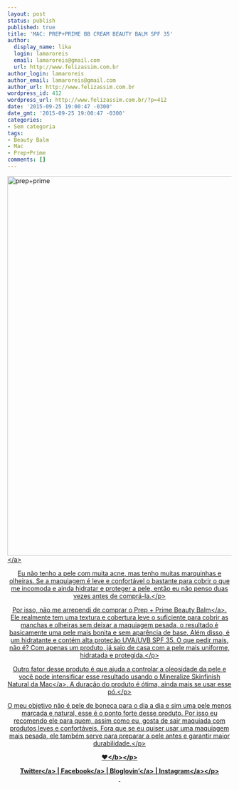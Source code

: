 ```yaml
---
layout: post
status: publish
published: true
title: 'MAC: PREP+PRIME BB CREAM BEAUTY BALM SPF 35'
author:
  display_name: lika
  login: lamaroreis
  email: lamaroreis@gmail.com
  url: http://www.felizassim.com.br
author_login: lamaroreis
author_email: lamaroreis@gmail.com
author_url: http://www.felizassim.com.br
wordpress_id: 412
wordpress_url: http://www.felizassim.com.br/?p=412
date: '2015-09-25 19:00:47 -0300'
date_gmt: '2015-09-25 19:00:47 -0300'
categories:
- Sem categoria
tags:
- Beauty Balm
- Mac
- Prep+Prime
comments: []
---
```

<p><a href="http:&#47;&#47;52.88.2.168&#47;wp-content&#47;uploads&#47;2015&#47;09&#47;IMG_0732-e1443205479952.jpg"><img class="aligncenter wp-image-415 size-large" src="http:&#47;&#47;52.88.2.168&#47;wp-content&#47;uploads&#47;2015&#47;09&#47;IMG_0732-e1443205479952-768x1024.jpg" alt="prep+prime" width="640" height="853" &#47;><&#47;a></p>
<p style="text-align: center;">Eu n&atilde;o tenho a pele com muita acne, mas tenho muitas marquinhas e olheiras. Se a maquiagem &eacute; leve e confort&aacute;vel o bastante para cobrir&nbsp;o que me incomoda e ainda hidratar e proteger a pele, ent&atilde;o eu n&atilde;o penso duas vezes antes de compr&aacute;-la.<&#47;p></p>
<p style="text-align: center;">Por isso, n&atilde;o me arrependi de comprar o&nbsp;<a href="http:&#47;&#47;www.maccosmetics.com.br&#47;product&#47;shaded&#47;9863&#47;17377&#47;Cult-Classics&#47;Prep-Prime&#47;Prep-Prime-BB-Beauty-Balm-SPF-35&#47;index.tmpl" target="_blank">Prep + Prime Beauty Balm<&#47;a>. Ele realmente tem uma textura e cobertura leve o suficiente para cobrir as manchas e olheiras sem deixar a maquiagem pesada, o resultado &eacute; basicamente uma pele mais bonita e sem apar&ecirc;ncia de base. Al&eacute;m disso, &eacute; um hidratante e cont&eacute;m alta prote&ccedil;&atilde;o UVA&#47;UVB SPF 35. O que pedir mais, n&atilde;o &eacute;? Com apenas um produto, j&aacute; saio de casa com a pele mais uniforme, hidratada e protegida.<&#47;p></p>
<p style="text-align: center;">Outro fator desse produto &eacute; que ajuda a controlar a oleosidade da pele e voc&ecirc; pode intensificar esse resultado usando o&nbsp;<a href="http:&#47;&#47;www.felizassim.com.br&#47;mac-mineralize-skinfinish-natural&#47;" target="_blank">Mineralize Skinfinish Natural&nbsp;da Mac<&#47;a>. A dura&ccedil;&atilde;o do produto &eacute; &oacute;tima, ainda mais se usar esse p&oacute;.<&#47;p></p>
<p style="text-align: center;">O&nbsp;meu objetivo n&atilde;o &eacute; pele de boneca para o dia a dia e sim uma pele menos marcada e natural, esse &eacute; o ponto forte desse produto. Por isso eu recomendo ele para quem, assim como eu, gosta de sair maquiada com produtos leves e confort&aacute;veis.&nbsp;Fora que se eu quiser usar&nbsp;uma&nbsp;maquiagem mais pesada, ele tamb&eacute;m serve para preparar a pele antes e garantir maior durabilidade.<&#47;p></p>
<p style="text-align: center;"><b>&hearts;<&#47;b><&#47;p></p>
<p style="text-align: center;"><a href="https:&#47;&#47;twitter.com&#47;lettiicee" target="_blank">Twitter<&#47;a>&nbsp;|&nbsp;<a href="http:&#47;&#47;www.facebook.com&#47;blogfelizassim" target="_blank">Facebook<&#47;a>&nbsp;|&nbsp;<a href="https:&#47;&#47;www.bloglovin.com&#47;blogs&#47;feliz-assim-14224049" target="_blank">Bloglovin&rsquo;<&#47;a>&nbsp;|&nbsp;<a href="http:&#47;&#47;instagram.com&#47;lettiicee" target="_blank">Instagram<&#47;a><&#47;p><br />
&nbsp;</p>
